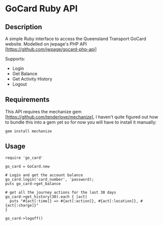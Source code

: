 # GoCard Ruby API #

## Description ##

A simple Ruby interface to access the Queensland Transport GoCard website.
Modelled on jwpage's PHP API [https://github.com/jwpage/gocard-php-api]

Supports:

* Login
* Get Balance
* Get Activity History
* Logout

## Requirements ##
This API requires the mechanize gem [https://github.com/tenderlove/mechanize], I haven't quite figured out how to bundle this into a gem yet so for now you will have to install it manually: 

    gem install mechanize

## Usage ##
    
    require 'go_card'
    
    go_card = GoCard.new
    
    # Login and get the account balance
    go_card.login('card_number', 'password);
    puts go_card->get_balance
    
    # get all the journey actions for the last 30 days
    go_card->get_history(30).each { |act|
      puts "#{act[:time]} => #{act[:action]}, #{act[:location]}, #{act[:charge]}"
    }
    
    go_card->logoff()
    